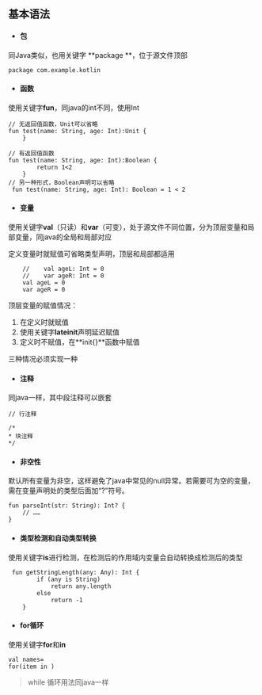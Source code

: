 ## 基本语法

* #### 包

同Java类似，也用关键字 **package **，位于源文件顶部

```
package com.example.kotlin
```

* #### 函数

使用关键字**fun**，同java的int不同，使用Int

```
// 无返回值函数，Unit可以省略
fun test(name: String, age: Int):Unit {
    }

// 有返回值函数
fun test(name: String, age: Int):Boolean {
        return 1<2
    }
// 另一种形式，Boolean声明可以省略
 fun test(name: String, age: Int): Boolean = 1 < 2
```

* #### 变量

使用关键字**val**（只读）和**var**（可变），处于源文件不同位置，分为顶层变量和局部变量，同java的全局和局部对应

定义变量时就赋值可省略类型声明，顶层和局部都适用

```
    //    val ageL: Int = 0
    //    var ageR: Int = 0
    val ageL = 0
    var ageR = 0
```

顶层变量的赋值情况：

1. 在定义时就赋值
2. 使用关键字**lateinit**声明延迟赋值
3. 定义时不赋值，在**init{}**函数中赋值

三种情况必须实现一种

* #### 注释

同java一样，其中段注释可以嵌套

```
// 行注释

/*
* 块注释
*/
```

* #### 非空性

默认所有变量为非空，这样避免了java中常见的null异常。若需要可为空的变量，需在变量声明处的类型后面加“?”符号。

```
fun parseInt(str: String): Int? {
    // ……
}
```

* #### 类型检测和自动类型转换

使用关键字**is**进行检测，在检测后的作用域内变量会自动转换成检测后的类型

```
 fun getStringLength(any: Any): Int {
        if (any is String)
            return any.length
        else
            return -1
    }

```

* #### for循环

使用关键字**for**和**in**

```
val names=
for(item in )
```

> while 循环用法同java一样



